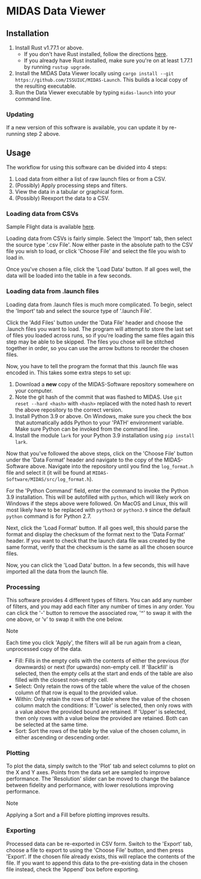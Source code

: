 # MIDAS Data Viewer

## Installation

1. Install Rust v1.77.1 or above. 
   * If you don't have Rust installed, follow the directions [here](https://www.rust-lang.org/tools/install).
   * If you already have Rust installed, make sure you're on at least 1.77.1 by running `rustup upgrade`.
2. Install the MIDAS Data Viewer locally using `cargo install --git https://github.com/ISSUIUC/MIDAS-Launch`. This builds a local copy of the resulting executable.
3. Run the Data Viewer executable by typing `midas-launch` into your command line.

### Updating

If a new version of this software is available, you can update it by re-running step 2 above.

## Usage
The workflow for using this software can be divided into 4 steps:
1. Load data from either a list of raw launch files or from a CSV.
2. (Possibly) Apply processing steps and filters.
3. View the data in a tabular or graphical form.
4. (Possibly) Reexport the data to a CSV.

### Loading data from CSVs

Sample Flight data is available [here](https://uofi.box.com/s/4tiz5087w0k0o5c8q6ztsot6nda5cbi3).

Loading data from CSVs is fairly simple. Select the 'Import' tab, then select the source type
'.csv File'. Now either paste in the absolute path to the CSV file you wish to load, or click
'Choose File' and select the file you wish to load in.

Once you've chosen a file, click the 'Load Data' button. If all goes well, the data will be
loaded into the table in a few seconds.

### Loading data from .launch files

Loading data from .launch files is much more complicated. To begin, select the 'Import' tab and select
the source type of '.launch File'.

Click the 'Add Files' button under the 'Data File' header and choose the .launch files
you want to load. The program will attempt to store the last set of files you loaded across runs, so
if you're loading the same files again this step may be able to be skipped. The files you chose will be 
stitched together in order, so you can use the arrow buttons to reorder the chosen files.

Now, you have to tell the program the format that this .launch file was encoded in. This takes some 
extra steps to set up:

1. Download a __new__ copy of the MIDAS-Software repository somewhere on your computer.
2. Note the git hash of the commit that was flashed to MIDAS. Use
`git reset --hard <hash>` with `<hash>` replaced with the noted hash to revert the above
repository to the correct version.
3. Install Python 3.9 or above. On Windows, make sure you check the box that automatically adds
Python to your 'PATH' environment variable. Make sure Python can be invoked from the command line.
4. Install the module `lark` for your Python 3.9 installation using `pip install lark`. 

Now that you've followed the above steps, click on the 'Choose File' button under the 'Data Format'
header and navigate to the copy of the MIDAS-Software above. Navigate into the repository until you
find the `log_format.h` file and select it (it will be found at `MIDAS-Software/MIDAS/src/log_format.h`).

For the 'Python Command' field, enter the command to invoke the Python 3.9 installation. This will
be autofilled with `python`, which will likely work on Windows if the steps above were followed. On MacOS
and Linux, this will most likely have to be replaced with `python3` or `python3.9` since the default `python`
command is for Python 2.7. 

Next, click the 'Load Format' button. If all goes well, this should parse the format and display the checksum
of the format next to the 'Data Format' header. If you want to check that the launch data file
was created by the same format, verify that the checksum is the same as all the chosen source files.

Now, you can click the 'Load Data' button. In a few seconds, this will have imported all the data
from the launch file.

### Processing

This software provides 4 different types of filters. You can add any number of filters,
and you may add each filter any number of times in any order. You can click the '-' button to
remove the associated row, '^' to swap it with the one above, or 'v' to swap it with the one below.

> [!NOTE]
> Each time you click 'Apply', the filters will all be run again from a 
> clean, unprocessed copy of the data.

* Fill: Fills in the empty cells with the contents of either the previous (for downwards) 
or next (for upwards) non-empty cell. If 'Backfill' is selected, then the empty cells at the start
and ends of the table are also filled with the closest non-empty cell.
* Select: Only retain the rows of the table where the value of the chosen column of that row is equal
to the provided value.
* Within: Only retain the rows of the table where the value of the chosen column match the conditions: If 'Lower' is selected,
then only rows with a value above the provided bound are retained. If 'Upper' is selected, then only rows
with a value below the provided are retained. Both can be selected at the same time.
* Sort: Sort the rows of the table by the value of the chosen column, in either ascending or descending order.

### Plotting

To plot the data, simply switch to the 'Plot' tab and select columns to plot on the X and Y axes.
Points from the data set are sampled to improve performance. The 'Resolution' slider can be moved to
change the balance between fidelity and performance, with lower resolutions improving performance. 

> [!NOTE]
> Applying a Sort and a Fill before plotting improves results.

### Exporting

Processed data can be re-exported in CSV form. Switch to the 'Export' tab, choose a file to export to using 
the 'Choose File' button, and then press 'Export'. If the chosen file already exists, this will replace the 
contents of the file. If you want to append this data to the pre-existing data in the chosen file instead,
check the 'Append' box before exporting. 
